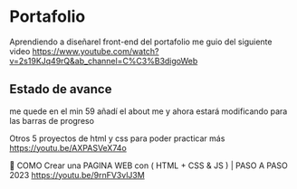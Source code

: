 # Portafolio
Aprendiendo a diseñarel front-end del portafolio
me guio del siguiente video
https://www.youtube.com/watch?v=2s19KJq49rQ&ab_channel=C%C3%B3digoWeb
## Estado de avance
me quede en el min 59
añadí el about me y ahora estará modificando para las barras de progreso 


Otros 5 proyectos de html y css para poder practicar más
https://youtu.be/AXPASVeX74o

🚀 COMO Crear una PAGINA WEB con ( HTML + CSS & JS ) | PASO A PASO 2023
https://youtu.be/9rnFV3vlJ3M